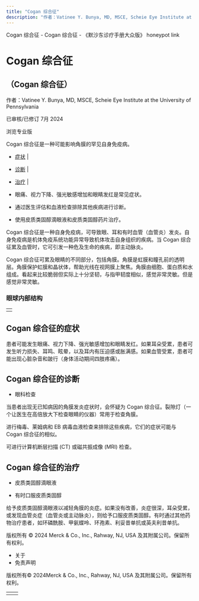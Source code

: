 ```yaml
---
title: "Cogan 综合征"
description: "作者：Vatinee Y. Bunya, MD, MSCE, Scheie Eye Institute at the University of Pennsylvania"
---
```


﻿Cogan 综合征 - Cogan 综合征 - 《默沙东诊疗手册大众版》 honeypot link

# Cogan 综合征

## （Cogan 综合征）

作者：Vatinee Y. Bunya, MD, MSCE, Scheie Eye Institute at the University of Pennsylvania

已审核/已修订 7月 2024

浏览专业版

Cogan 综合征是一种可能影响角膜的罕见自身免疫病。

- [症状](#症状_v39685671_zh) \|
- [诊断](#诊断_v39685675_zh) \|
- [治疗](#治疗_v39685682_zh) \|

- 眼痛、视力下降、强光敏感增加和眼睛发红是常见症状。

- 通过医生评估和血液检查排除其他疾病进行诊断。

- 使用皮质类固醇滴眼液和皮质类固醇药片治疗。


Cogan 综合征是一种自身免疫病，可导致眼、耳和有时血管（血管炎）发炎。自身免疫病是机体免疫系统功能异常导致机体攻击自身组织的疾病。当 Cogan 综合征累及血管时，它可引发一种危及生命的疾病，即主动脉炎。

Cogan 综合征可累及眼睛的不同部分，包括角膜。角膜是虹膜和瞳孔前的透明层。角膜保护虹膜和晶状体，帮助光线在视网膜上聚焦。角膜由细胞、蛋白质和水组成。看起来比较脆弱但实际上十分坚韧，与指甲韧度相似，感觉非常灵敏。但是感觉非常灵敏。

### 眼球内部结构

|     |
| --- |
|  |

## Cogan 综合征的症状

患者可能发生眼痛、视力下降、强光敏感增加和眼睛发红。如果耳朵受累，患者可发生听力损失、耳鸣、眩晕，以及耳内有压迫感或胀满感。如果血管受累，患者可能出现心脏杂音和跛行（身体活动期间四肢疼痛）。

## Cogan 综合征的诊断

- 眼科检查


当患者出现无已知病因的角膜发炎症状时，会怀疑为 Cogan 综合征。裂隙灯（一个让医生在高倍放大下检查眼睛的仪器）常用于检查角膜。

进行梅毒、莱姆病和 EB 病毒血液检查来排除这些疾病，它们的症状可能与 Cogan 综合征的相似。

可进行计算机断层扫描 (CT) 或磁共振成像 (MRI) 检查。

## Cogan 综合征的治疗

- 皮质类固醇滴眼液

- 有时口服皮质类固醇


给予皮质类固醇滴眼液以减轻角膜的炎症。如果没有改善，炎症很深，耳朵受累，或发现血管炎症（血管炎或主动脉炎），则给予口服皮质类固醇。有时通过其他药物治疗患者，如环磷酰胺、甲氨蝶呤、环孢素、利妥昔单抗或英夫利昔单抗。



版权所有 © 2024
Merck & Co., Inc., Rahway, NJ, USA 及其附属公司。保留所有权利。

- 关于
- 免责声明

版权所有© 2024Merck & Co., Inc., Rahway, NJ, USA 及其附属公司。保留所有权利。

|     |     |
| --- | --- |
|  |  |